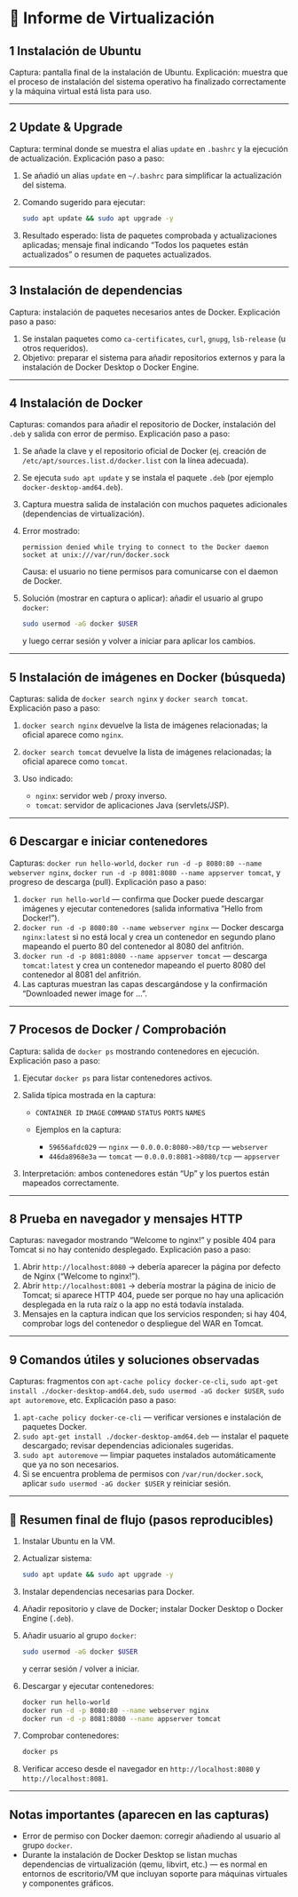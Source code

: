 # 🧠 Informe de Virtualización 

## 1 Instalación de Ubuntu

Captura: pantalla final de la instalación de Ubuntu.
Explicación: muestra que el proceso de instalación del sistema operativo ha finalizado correctamente y la máquina virtual está lista para uso.

---

## 2 Update & Upgrade

Captura: terminal donde se muestra el alias `update` en `.bashrc` y la ejecución de actualización.
Explicación paso a paso:

1. Se añadió un alias `update` en `~/.bashrc` para simplificar la actualización del sistema.
2. Comando sugerido para ejecutar:

   ```bash
   sudo apt update && sudo apt upgrade -y
   ```
3. Resultado esperado: lista de paquetes comprobada y actualizaciones aplicadas; mensaje final indicando “Todos los paquetes están actualizados” o resumen de paquetes actualizados.

---

## 3 Instalación de dependencias

Captura: instalación de paquetes necesarios antes de Docker.
Explicación paso a paso:

1. Se instalan paquetes como `ca-certificates`, `curl`, `gnupg`, `lsb-release` (u otros requeridos).
2. Objetivo: preparar el sistema para añadir repositorios externos y para la instalación de Docker Desktop o Docker Engine.

---

## 4 Instalación de Docker

Capturas: comandos para añadir el repositorio de Docker, instalación del `.deb` y salida con error de permiso.
Explicación paso a paso:

1. Se añade la clave y el repositorio oficial de Docker (ej. creación de `/etc/apt/sources.list.d/docker.list` con la línea adecuada).
2. Se ejecuta `sudo apt update` y se instala el paquete `.deb` (por ejemplo `docker-desktop-amd64.deb`).
3. Captura muestra salida de instalación con muchos paquetes adicionales (dependencias de virtualización).
4. Error mostrado:

   ```
   permission denied while trying to connect to the Docker daemon socket at unix:///var/run/docker.sock
   ```

   Causa: el usuario no tiene permisos para comunicarse con el daemon de Docker.
5. Solución (mostrar en captura o aplicar): añadir el usuario al grupo `docker`:

   ```bash
   sudo usermod -aG docker $USER
   ```

   y luego cerrar sesión y volver a iniciar para aplicar los cambios.

---

## 5 Instalación de imágenes en Docker (búsqueda)

Capturas: salida de `docker search nginx` y `docker search tomcat`.
Explicación paso a paso:

1. `docker search nginx` devuelve la lista de imágenes relacionadas; la oficial aparece como `nginx`.
2. `docker search tomcat` devuelve la lista de imágenes relacionadas; la oficial aparece como `tomcat`.
3. Uso indicado:

   * `nginx`: servidor web / proxy inverso.
   * `tomcat`: servidor de aplicaciones Java (servlets/JSP).

---

## 6 Descargar e iniciar contenedores

Capturas: `docker run hello-world`, `docker run -d -p 8080:80 --name webserver nginx`, `docker run -d -p 8081:8080 --name appserver tomcat`, y progreso de descarga (pull).
Explicación paso a paso:

1. `docker run hello-world` — confirma que Docker puede descargar imágenes y ejecutar contenedores (salida informativa “Hello from Docker!”).
2. `docker run -d -p 8080:80 --name webserver nginx` — Docker descarga `nginx:latest` si no está local y crea un contenedor en segundo plano mapeando el puerto 80 del contenedor al 8080 del anfitrión.
3. `docker run -d -p 8081:8080 --name appserver tomcat` — descarga `tomcat:latest` y crea un contenedor mapeando el puerto 8080 del contenedor al 8081 del anfitrión.
4. Las capturas muestran las capas descargándose y la confirmación “Downloaded newer image for ...”.

---

## 7 Procesos de Docker / Comprobación

Captura: salida de `docker ps` mostrando contenedores en ejecución.
Explicación paso a paso:

1. Ejecutar `docker ps` para listar contenedores activos.
2. Salida típica mostrada en la captura:

   * `CONTAINER ID` `IMAGE` `COMMAND` `STATUS` `PORTS` `NAMES`
   * Ejemplos en la captura:

     * `59656afdc029` — `nginx` — `0.0.0.0:8080->80/tcp` — `webserver`
     * `446da8968e3a` — `tomcat` — `0.0.0.0:8081->8080/tcp` — `appserver`
3. Interpretación: ambos contenedores están “Up” y los puertos están mapeados correctamente.

---

## 8 Prueba en navegador y mensajes HTTP

Capturas: navegador mostrando “Welcome to nginx!” y posible 404 para Tomcat si no hay contenido desplegado.
Explicación paso a paso:

1. Abrir `http://localhost:8080` → debería aparecer la página por defecto de Nginx (“Welcome to nginx!”).
2. Abrir `http://localhost:8081` → debería mostrar la página de inicio de Tomcat; si aparece HTTP 404, puede ser porque no hay una aplicación desplegada en la ruta raíz o la app no está todavía instalada.
3. Mensajes en la captura indican que los servicios responden; si hay 404, comprobar logs del contenedor o despliegue del WAR en Tomcat.

---

## 9 Comandos útiles y soluciones observadas

Capturas: fragmentos con `apt-cache policy docker-ce-cli`, `sudo apt-get install ./docker-desktop-amd64.deb`, `sudo usermod -aG docker $USER`, `sudo apt autoremove`, etc.
Explicación paso a paso:

1. `apt-cache policy docker-ce-cli` — verificar versiones e instalación de paquetes Docker.
2. `sudo apt-get install ./docker-desktop-amd64.deb` — instalar el paquete descargado; revisar dependencias adicionales sugeridas.
3. `sudo apt autoremove` — limpiar paquetes instalados automáticamente que ya no son necesarios.
4. Si se encuentra problema de permisos con `/var/run/docker.sock`, aplicar `sudo usermod -aG docker $USER` y reiniciar sesión.

---

## 🔁 Resumen final de flujo (pasos reproducibles)

1. Instalar Ubuntu en la VM.
2. Actualizar sistema:

   ```bash
   sudo apt update && sudo apt upgrade -y
   ```
3. Instalar dependencias necesarias para Docker.
4. Añadir repositorio y clave de Docker; instalar Docker Desktop o Docker Engine (`.deb`).
5. Añadir usuario al grupo `docker`:

   ```bash
   sudo usermod -aG docker $USER
   ```

   y cerrar sesión / volver a iniciar.
6. Descargar y ejecutar contenedores:

   ```bash
   docker run hello-world
   docker run -d -p 8080:80 --name webserver nginx
   docker run -d -p 8081:8080 --name appserver tomcat
   ```
7. Comprobar contenedores:

   ```bash
   docker ps
   ```
8. Verificar acceso desde el navegador en `http://localhost:8080` y `http://localhost:8081`.

---

## Notas importantes (aparecen en las capturas)

* Error de permiso con Docker daemon: corregir añadiendo al usuario al grupo `docker`.
* Durante la instalación de Docker Desktop se listan muchas dependencias de virtualización (qemu, libvirt, etc.) — es normal en entornos de escritorio/VM que incluyan soporte para máquinas virtuales y componentes gráficos.

